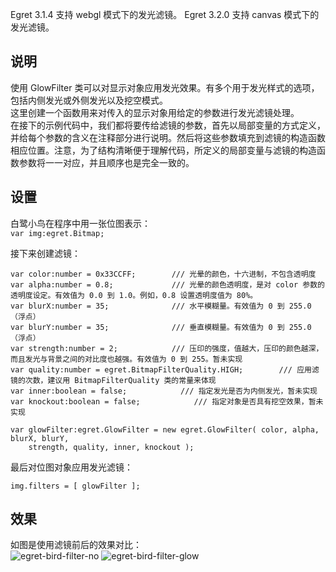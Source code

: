    
Egret 3.1.4 支持 webgl 模式下的发光滤镜。Egret 3.2.0 支持 canvas 模式下的发光滤镜。
## 说明使用 GlowFilter 类可以对显示对象应用发光效果。有多个用于发光样式的选项，包括内侧发光或外侧发光以及挖空模式。   这里创建一个函数用来对传入的显示对象用给定的参数进行发光滤镜处理。    在接下的示例代码中，我们都将要传给滤镜的参数，首先以局部变量的方式定义，并给每个参数的含义在注释部分进行说明。然后将这些参数填充到滤镜的构造函数相应位置。注意，为了结构清晰便于理解代码，所定义的局部变量与滤镜的构造函数参数将一一对应，并且顺序也是完全一致的。   ## 设置白鹭小鸟在程序中用一张位图表示：   ```var img:egret.Bitmap;```    接下来创建滤镜：  
  ```     var color:number = 0x33CCFF;        /// 光晕的颜色，十六进制，不包含透明度var alpha:number = 0.8;             /// 光晕的颜色透明度，是对 color 参数的透明度设定。有效值为 0.0 到 1.0。例如，0.8 设置透明度值为 80%。var blurX:number = 35;              /// 水平模糊量。有效值为 0 到 255.0（浮点）var blurY:number = 35;              /// 垂直模糊量。有效值为 0 到 255.0（浮点）var strength:number = 2;            /// 压印的强度，值越大，压印的颜色越深，而且发光与背景之间的对比度也越强。有效值为 0 到 255。暂未实现var quality:number = egret.BitmapFilterQuality.HIGH;        /// 应用滤镜的次数，建议用 BitmapFilterQuality 类的常量来体现var inner:boolean = false;            /// 指定发光是否为内侧发光，暂未实现var knockout:boolean = false;            /// 指定对象是否具有挖空效果，暂未实现var glowFilter:egret.GlowFilter = new egret.GlowFilter( color, alpha, blurX, blurY,    strength, quality, inner, knockout );```最后对位图对象应用发光滤镜：    ```   img.filters = [ glowFilter ];```## 效果如图是使用滤镜前后的效果对比：       ![egret-bird-filter-no][]      ![egret-bird-filter-glow][]      [egret-bird-filter-no]: egret-bird-filter-no.png[egret-bird-filter-glow]: egret-bird-filter-glow.png